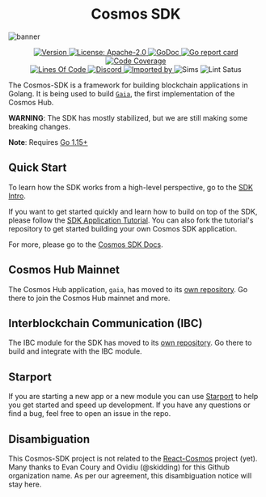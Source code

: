 <!--
parent:
  order: false
-->

<div align="center">
  <h1> Cosmos SDK </h1>
</div>

![banner](docs/onomy-sdk-image.jpg)

<div align="center">
  <a href="https://github.com/onomyprotocol/onomy-sdk/releases/latest">
    <img alt="Version" src="https://img.shields.io/github/tag/onomyprotocol/onomy-sdk.svg" />
  </a>
  <a href="https://github.com/onomyprotocol/onomy-sdk/blob/master/LICENSE">
    <img alt="License: Apache-2.0" src="https://img.shields.io/github/license/onomyprotocol/onomy-sdk.svg" />
  </a>
  <a href="https://pkg.go.dev/github.com/onomyprotocol/onomy-sdk?tab=doc">
    <img alt="GoDoc" src="https://godoc.org/github.com/onomyprotocol/onomy-sdk?status.svg" />
  </a>
  <a href="https://goreportcard.com/report/github.com/onomyprotocol/onomy-sdk">
    <img alt="Go report card" src="https://goreportcard.com/badge/github.com/onomyprotocol/onomy-sdk" />
  </a>
  <a href="https://codecov.io/gh/onomyprotocol/onomy-sdk">
    <img alt="Code Coverage" src="https://codecov.io/gh/onomyprotocol/onomy-sdk/branch/master/graph/badge.svg" />
  </a>
</div>
<div align="center">
  <a href="https://github.com/onomyprotocol/onomy-sdk">
    <img alt="Lines Of Code" src="https://tokei.rs/b1/github/onomyprotocol/onomy-sdk" />
  </a>
  <a href="https://discord.gg/AzefAFd">
    <img alt="Discord" src="https://img.shields.io/discord/669268347736686612.svg" />
  </a>
  <a href="https://sourcegraph.com/github.com/onomyprotocol/onomy-sdk?badge">
    <img alt="Imported by" src="https://sourcegraph.com/github.com/onomyprotocol/onomy-sdk/-/badge.svg" />
  </a>
    <img alt="Sims" src="https://github.com/onomyprotocol/onomy-sdk/workflows/Sims/badge.svg" />
    <img alt="Lint Satus" src="https://github.com/onomyprotocol/onomy-sdk/workflows/Lint/badge.svg" />
</div>




The Cosmos-SDK is a framework for building blockchain applications in Golang.
It is being used to build [`Gaia`](https://github.com/cosmos/gaia), the first implementation of the Cosmos Hub.

**WARNING**: The SDK has mostly stabilized, but we are still making some
breaking changes.

**Note**: Requires [Go 1.15+](https://golang.org/dl/)

## Quick Start

To learn how the SDK works from a high-level perspective, go to the [SDK Intro](./docs/intro/overview.md).

If you want to get started quickly and learn how to build on top of the SDK, please follow the [SDK Application Tutorial](https://tutorials.cosmos.network/nameservice/tutorial/00-intro.html). You can also fork the tutorial's repository to get started building your own Cosmos SDK application.

For more, please go to the [Cosmos SDK Docs](./docs/).

## Cosmos Hub Mainnet

The Cosmos Hub application, `gaia`, has moved to its [own repository](https://github.com/cosmos/gaia). Go there to join the Cosmos Hub mainnet and more.

## Interblockchain Communication (IBC)

The IBC module for the SDK has moved to its [own repository](https://github.com/cosmos/ibc-go). Go there to build and integrate with the IBC module. 

## Starport

If you are starting a new app or a new module you can use [Starport](https://github.com/tendermint/starport) to help you get started and speed up development. If you have any questions or find a bug, feel free to open an issue in the repo.

## Disambiguation

This Cosmos-SDK project is not related to the [React-Cosmos](https://github.com/react-cosmos/react-cosmos) project (yet). Many thanks to Evan Coury and Ovidiu (@skidding) for this Github organization name. As per our agreement, this disambiguation notice will stay here.
